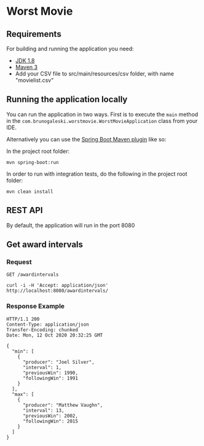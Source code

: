 # Worst Movie

## Requirements

For building and running the application you need:

- [JDK 1.8](http://www.oracle.com/technetwork/java/javase/downloads/jdk8-downloads-2133151.html)
- [Maven 3](https://maven.apache.org)
- Add your CSV file to src/main/resources/csv folder, with name "movielist.csv"

## Running the application locally

You can run the application in two ways. First is to execute the `main` method in the `com.brunogaleski.worstmovie.WorstMovieApplication` class from your IDE.

Alternatively you can use the [Spring Boot Maven plugin](https://docs.spring.io/spring-boot/docs/current/reference/html/build-tool-plugins-maven-plugin.html) like so:

In the project root folder:
```shell
mvn spring-boot:run
```

In order to run with integration tests, do the following in the project root folder:

```shell
mvn clean install
```

## REST API

By default, the application will run in the port 8080

## Get award intervals

### Request

`GET /awardintervals`

    curl -i -H 'Accept: application/json' http://localhost:8080/awardintervals/

### Response Example

    HTTP/1.1 200
    Content-Type: application/json
    Transfer-Encoding: chunked
    Date: Mon, 12 Oct 2020 20:32:25 GMT

    {
      "min": [
        {
          "producer": "Joel Silver",
          "interval": 1,
          "previousWin": 1990,
          "followingWin": 1991
        }
      ],
      "max": [
        {
          "producer": "Matthew Vaughn",
          "interval": 13,
          "previousWin": 2002,
          "followingWin": 2015
        }
      ]
    }



